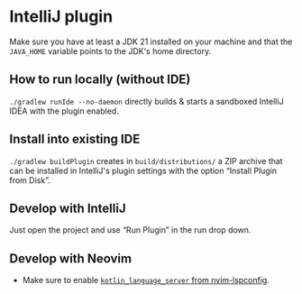 # IntelliJ plugin

Make sure you have at least a JDK 21 installed on your machine and that the
`JAVA_HOME` variable points to the JDK's home directory.

## How to run locally (without IDE)

`./gradlew runIde --no-daemon` directly builds & starts a sandboxed IntelliJ
IDEA with the plugin enabled.

## Install into existing IDE

`./gradlew buildPlugin` creates in `build/distributions/` a ZIP archive that
can be installed in IntelliJ's plugin settings with the option “Install Plugin
from Disk”.

## Develop with IntelliJ

Just open the project and use “Run Plugin” in the run drop down.

## Develop with Neovim

- Make sure to enable [`kotlin_language_server` from nvim-lspconfig][nvim-kls].

[nvim-kls]: https://github.com/neovim/nvim-lspconfig/blob/master/doc/configs.md#kotlin_language_server
